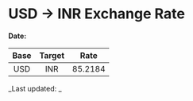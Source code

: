 # USD → INR Exchange Rate

**Date:** 

| Base | Target | Rate  |
|:----:|:------:|:-----:|
| USD  | INR    | 85.2184 |

_Last updated: _